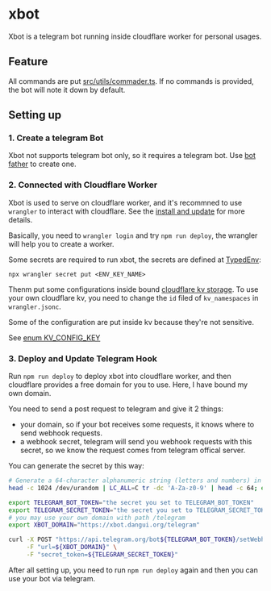 # xbot

Xbot is a telegram bot running inside cloudflare worker for personal usages.

## Feature

All commands are put [src/utils/commader.ts](src/utils/commader.ts#L21).
If no commands is provided, the bot will note it down by default.

## Setting up

### 1. Create a telegram Bot

Xbot not supports telegram bot only, so it requires a telegram bot.
Use [bot father](https://telegram.me/BotFather) to create one.

### 2. Connected with Cloudflare Worker

Xbot is used to serve on cloudflare worker, and it's recommned to use `wrangler` to interact with cloudflare.
See the [install and update](https://developers.cloudflare.com/workers/wrangler/install-and-update/) for more details.

Basically, you need to `wrangler login` and try `npm run deploy`, the wrangler will help you to create a worker.

Some secrets are required to run xbot, the secrets are defined at [TypedEnv](./src/types.ts#L7):

```
npx wrangler secret put <ENV_KEY_NAME>
```

Thenm put some configurations inside bound [cloudflare kv storage](https://developers.cloudflare.com/kv/).
To use your own cloudflare kv, you need to change the `id` filed of `kv_namespaces` in `wrangler.jsonc`.

Some of the configuration are put inside kv because they're not sensitive.

See [enum KV_CONFIG_KEY](./src/utils/config.ts#L3)

### 3. Deploy and Update Telegram Hook

Run `npm run deploy` to deploy xbot into cloudflare worker, and then cloudflare provides a free domain for you to use.
Here, I have bound my own domain.

You need to send a post request to telegram and give it 2 things:

- your domain, so if your bot receives some requests, it knows where to send webhook requests.
- a webhook secret, telegram will send you webhook requests with this secret, so we know the request comes from telegram offical server.

You can generate the secret by this way:

```sh
# Generate a 64-character alphanumeric string (letters and numbers) in macos
head -c 1024 /dev/urandom | LC_ALL=C tr -dc 'A-Za-z0-9' | head -c 64; echo
```

```sh
export TELEGRAM_BOT_TOKEN="the secret you set to TELEGRAM_BOT_TOKEN"
export TELEGRAM_SECRET_TOKEN="the secret you set to TELEGRAM_SECRET_TOKEN"
# you may use your own domain with path /telegram
export XBOT_DOMAIN="https://xbot.dangui.org/telegram"

curl -X POST "https://api.telegram.org/bot${TELEGRAM_BOT_TOKEN}/setWebhook" \
     -F "url=${XBOT_DOMAIN}" \
     -F "secret_token=${TELEGRAM_SECRET_TOKEN}"
```

After all setting up, you need to run `npm run deploy` again and then you can use your bot via telegram.
